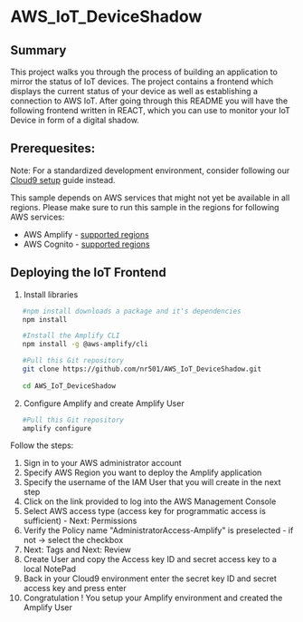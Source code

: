 # AWS_IoT_DeviceShadow

## Summary

This project walks you through the process of building an application to mirror the status of IoT devices. The project contains a frontend which displays the current status of your device as well as establishing a connection to AWS IoT. After going through this README you will have the following frontend written in REACT, which you can use to monitor your IoT Device in form of a digital shadow.


## Prerequesites:

Note: For a standardized development environment, consider following our [Cloud9 setup](https://docs.aws.amazon.com/cloud9/latest/user-guide/setting-up.html) guide instead.


This sample depends on AWS services that might not yet be available in all regions. Please make sure to run this sample in the regions for following AWS services:
  - AWS Amplify - [supported regions](https://docs.aws.amazon.com/general/latest/gr/amplify.html)
  - AWS Cognito - [supported regions](https://docs.aws.amazon.com/general/latest/gr/amplify.html)

## Deploying the IoT Frontend 

1. Install libraries
  
  ```bash
     #npm install downloads a package and it's dependencies
     npm install 
  ```
  
  ```bash
     #Install the Amplify CLI 
     npm install -g @aws-amplify/cli
  ```

  ```bash
     #Pull this Git repository
     git clone https://github.com/nr501/AWS_IoT_DeviceShadow.git
     
     cd AWS_IoT_DeviceShadow
  ```

2. Configure Amplify and create Amplify User

  ```bash
     #Pull this Git repository
     amplify configure
  ```
  Follow the steps:
  1. Sign in to your AWS administrator account
  2. Specify AWS Region you want to deploy the Amplify application 
  3. Specify the username of the IAM User that you will create in the next step 
  4. Click on the link provided to log into the AWS Management Console
  5. Select AWS access type (access key for programmatic access is sufficient) - Next: Permissions
  6. Verify the Policy name "AdministratorAccess-Amplify" is preselected - if not -> select the checkbox 
  7. Next: Tags and Next: Review
  8. Create User and copy the Access key ID and secret access key to a local NotePad
  9. Back in your Cloud9 environment enter the secret key ID and secret access key and press enter 
  10. Congratulation ! You setup your Amplify environment and created the Amplify User 
  
